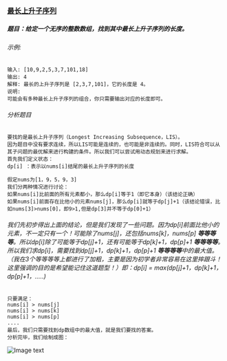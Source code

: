 ### [最长上升子序列](https://mp.weixin.qq.com/s/5Va1HBowXmr_-0IuJy8E2g)

##### 题目：给定一个无序的整数数组，找到其中最长上升子序列的长度。
###### 示例:
    输入: [10,9,2,5,3,7,101,18]
    输出: 4 
    解释: 最长的上升子序列是 [2,3,7,101]，它的长度是 4。
    说明:
    可能会有多种最长上升子序列的组合，你只需要输出对应的长度即可。
###### 分析题目
    要找的是最长上升子序列（Longest Increasing Subsequence，LIS）。
    因为题目中没有要求连续，所以LIS可能是连续的，也可能是非连续的。同时，LIS符合可以从其子问题的最优解来进行构建的条件。所以我们可以尝试用动态规划来进行求解。
    首先我们定义状态：
    dp[i] ：表示以nums[i]结尾的最长上升子序列的长度
    
    假定nums为[1，9，5，9，3]
    我们分两种情况进行讨论：
    如果nums[i]比前面的所有元素都小，那么dp[i]等于1（即它本身）（该结论正确） 
    如果nums[i]前面存在比他小的元素nums[j]，那么dp[i]就等于dp[j]+1（该结论错误，比如nums[3]>nums[0]，即9>1,但是dp[3]并不等于dp[0]+1）
###### 我们先初步得出上面的结论，但是我们发现了一些问题。因为dp[i]前面比他小的元素，不一定只有一个！可能除了nums[j]，还包括nums[k]，nums[p] **等等等等**。所以dp[i]除了可能等于dp[j]+1，还有可能等于dp[k]+1，dp[p]+1 **等等等等**。所以我们求dp[i]，需要找到dp[j]+1，dp[k]+1，dp[p]+1 **等等等等**中的最大值。（我在3个等等等等上都进行了加粗，主要是因为初学者非常容易在这里摔跟斗！这里强调的目的是希望能记住这道题型！）即：dp[i] = max(dp[j]+1，dp[k]+1，dp[p]+1，.....)
    只要满足：
    nums[i] > nums[j]
    nums[i] > nums[k]
    nums[i] > nums[p]
    ....
    最后，我们只需要找到dp数组中的最大值，就是我们要找的答案。
    分析完毕，我们绘制成图：
![Image text](https://mmbiz.qpic.cn/mmbiz_png/cXoa07I9qrlJ8iaichT3FMmgMaAwiaetSyyGldUV7WMP8jMoAdbGLx6VcjMB5tvMia3e5NWjicWYsLjq0y2CHNdBg6Q/640?wx_fmt=png&tp=webp&wxfrom=5&wx_lazy=1&wx_co=1)
    